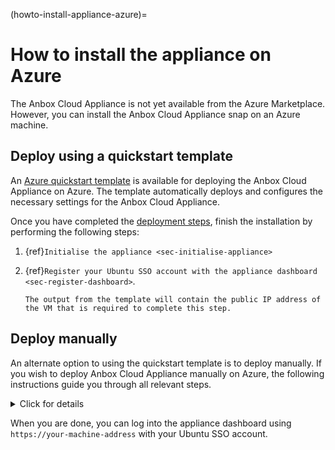 (howto-install-appliance-azure)=
# How to install the appliance on Azure

The Anbox Cloud Appliance is not yet available from the Azure Marketplace. However, you can install the Anbox Cloud Appliance snap on an Azure machine.

## Deploy using a quickstart template
<!-- wokeignore:rule=master -->
An [Azure quickstart template](https://github.com/Azure/azure-quickstart-templates/tree/master/quickstarts/canonical/anbox) is available for deploying the Anbox Cloud Appliance on Azure. The template automatically deploys and configures the necessary settings for the Anbox Cloud Appliance.
<!-- wokeignore:rule=master -->
Once you have completed the [deployment steps](https://github.com/Azure/azure-quickstart-templates/tree/master/quickstarts/canonical/anbox#deployment-steps), finish the installation by performing the following steps:

1. {ref}`Initialise the appliance <sec-initialise-appliance>`
1. {ref}`Register your Ubuntu SSO account with the appliance dashboard <sec-register-dashboard>`.

    ```{Tip}
    The output from the template will contain the public IP address of the VM that is required to complete this step.
    ```

## Deploy manually

An alternate option to using the quickstart template is to deploy manually. If you wish to deploy Anbox Cloud Appliance manually on Azure, the following instructions guide you through all relevant steps.

<details>
<summary>Click for details</summary>

The entire deployment process will take 20-30 minutes, depending on the selected hardware and the network conditions.

### Prerequisites

Check the hardware requirements listed in {ref}`ref-requirements` for the Anbox Cloud Appliance.

In addition, make sure you have the following prerequisites:

* An Ubuntu SSO account. If you don't have one yet, create it [here](https://login.ubuntu.com).
* Your Ubuntu Pro token for an Ubuntu Pro subscription. If you don't have one yet, [speak to your Canonical representative](https://anbox-cloud.io/contact-us). If you already have a valid Ubuntu Pro token, log in to [Ubuntu Pro](https://ubuntu.com/pro) to retrieve it.

```{caution}
  The *Ubuntu Pro (Infra-only)* token does **NOT** work and will result in a failed deployment. You need an *Ubuntu Pro* subscription.
```
* An Azure account that you use to create the virtual machine.

Once you have the prerequisites, the first step is to create a virtual machine on which you can install the Anbox Cloud Appliance.

### Create a Linux virtual machine

Log on to the [Microsoft Azure Portal](https://portal.azure.com/) and select the **Quickstart Center** service.

![Quickstart Center](https://assets.ubuntu.com/v1/0ca30941-azure_quickstart-co.png)

In the Quickstart Center, select **Deploy a virtual machine**. On the resulting screen, select **Create a Linux virtual machine**.

![Deploy a virtual machine](https://assets.ubuntu.com/v1/d0ac4cf5-azure_deploy-vm-co.png)

### Configure basic settings

On the **Basics** tab of the virtual machine configuration, specify the required information. Several of the options are specific to how and where you want to deploy your virtual machine. In most cases you can keep the default values, but make sure to set the following configurations:

* Select the latest Ubuntu image (Ubuntu Server 22.04 LTS) for the architecture that you want to use. The following instructions and screenshots use the Arm64 architecture.
* Select a size that matches the hardware requirements(see {ref}`sec-minimum-hardware-requirements`). For example, select `Standard_D16ps_v5`, which has 16 vCPUs and 64 GB of RAM.
* Change the user name of the administrator account to `ubuntu`.
* Accept the defaults for the inbound port rules for now; these rules will be configured later in the setup process.

![Basics tab](https://assets.ubuntu.com/v1/9c8844a2-azure_config-basics-co.png)

Click **Next: Disks** to continue to the next tab.

### Configure disks

Azure separates the main disk for the operating system and any data disks. On the **Disks** tab of the virtual machine configuration, you can configure the OS disk and attach data disks.

For the Anbox Cloud Appliance, you should attach a separate data disk of at least 50 GB. To do so, click **Create and attach a new disk**. You can accept the default settings and change the disk size according to your requirements. For performance reasons, we recommend using 100 GB or more.

![Create and attach a new disk](https://assets.ubuntu.com/v1/8fea8b11-azure_config-disk.png)

Click **Next: Networking** to continue to the next tab.

### Configure networking

For networking, the Anbox Cloud Appliance requires the following change to the default settings:

1. For the **NIC network security group**, select **Advanced** and create a network security group.
1. Add an inbound security rule that allows access to the following destination port ranges: `80,443,8444,5349,10000-11000,60000-60100`
1. Change the name of the rule and, if relevant for your setup, adapt the priority of the rule.

![Network security group configuration](https://assets.ubuntu.com/v1/a7be81a2-azure_config-secgroup-co.png)

### Finalise the configuration

Check the configuration settings on the remaining tabs and make sure they are suitable for your deployment. The Anbox Cloud Appliance does not require any changes to the default configuration for these areas.

### Review and create

On the **Review + create** tab, check the final configuration. If everything looks good, click **Create** to launch the virtual machine.

![Review + create](https://assets.ubuntu.com/v1/c6ff12de-azure_config-review.png)

Azure will prompt you to download your private key before it starts creating the virtual machine. Make sure to save the private key in a secure location and with secure permissions (0600).

![Deployment](https://assets.ubuntu.com/v1/fafd883f-azure_progress.png)

When deployment is complete, you can log on to the machine and install the Anbox Cloud Appliance.

For additional information, see the [Microsoft documentation](https://docs.microsoft.com/en-gb/azure/virtual-machines/) about creating virtual machines in Azure.

### Connect to the VM

To install the Anbox Cloud Appliance, you must connect to the virtual machine that you just created, using SSH.

To do so, go to the resource page of your virtual machine and find its public IP address. Then use SSH to log on to the machine, using the user name `ubuntu` and the private key file that you downloaded during the creation of the virtual machine. For example:

    ssh -i Downloads/anbox-cloud-appliance_key.pem ubuntu@192.0.2.15

### Finish the installation

Perform the following steps to finish the appliance installation on the virtual machine. If you are not already familiar with how to perform these steps, see {ref}`tut-installing-appliance` for detailed instructions.

1. Install the Anbox Cloud Appliance on the virtual machine.
    ```{note}
    Remember to attach the virtual machine to your Ubuntu Pro subscription, while installing the appliance.
    ```
1. Initialise the appliance.
1. Register your Ubuntu SSO account with the appliance dashboard.

</details>

When you are done, you can log into the appliance dashboard using `https://your-machine-address` with your Ubuntu SSO account.
